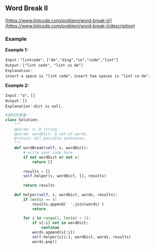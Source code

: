 ## Word Break II

[https://www.lintcode.com/problem/word-break-ii/](https://www.lintcode.com/problem/word-break-ii/description)

### Example

**Example 1:**

```
Input："lintcode"，["de","ding","co","code","lint"]
Output：["lint code", "lint co de"]
Explanation：
insert a space is "lint code"，insert two spaces is "lint co de".

```

**Example 2:**

```
Input："a"，[]
Output：[]
Explanation：dict is null.
```





```py
#超时的答案：
class Solution:
    """
    @param: s: A string
    @param: wordDict: A set of words.
    @return: All possible sentences.
    """
    def wordBreak(self, s, wordDict):
        # write your code here
        if not wordDict or not s:
            return []
        
        results = []
        self.helper(s, wordDict, [], results)
        
        return results
    
    def helper(self, s, wordDict, words, results):
        if len(s) == 0:
            results.append(' '.join(words) ) 
            return 
        
        for i in range(1, len(s) + 1):
            if s[:i] not in wordDict:
                continue
            words.append(s[:i])
            self.helper(s[i:], wordDict, words, results)
            words.pop()

```




